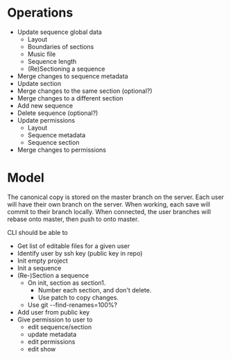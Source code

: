 # Operations

- Update sequence global data
  - Layout
  - Boundaries of sections
  - Music file
  - Sequence length
  - (Re)Sectioning a sequence
- Merge changes to sequence metadata
- Update section
- Merge changes to the same section (optional?)
- Merge changes to a different section
- Add new sequence
- Delete sequence (optional?)
- Update permissions
  - Layout
  - Sequence metadata
  - Sequence section
- Merge changes to permissions

# Model

The canonical copy is stored on the master branch on the server. Each user will
have their own branch on the server. When working, each save will commit to
their branch locally. When connected, the user branches will rebase onto master, then push to onto master. 

CLI should be able to

- Get list of editable files for a given user
- Identify user by ssh key (public key in repo)
- Init empty project
- Init a sequence
- (Re-)Section a sequence
  - On init, section as section1.
    - Number each section, and don't delete.
    - Use patch to copy changes.
  - Use git --find-renames=100%?
- Add user from public key
- Give permission to user to
  - edit sequence/section
  - update metadata
  - edit permissions
  - edit show




